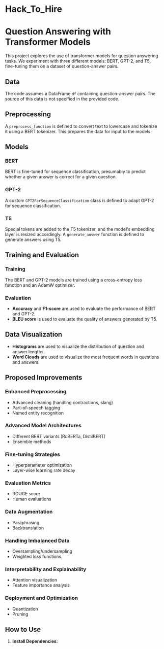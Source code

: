 # Hack_To_Hire

# Question Answering with Transformer Models

This project explores the use of transformer models for question answering tasks. We experiment with three different models: BERT, GPT-2, and T5, fine-tuning them on a dataset of question-answer pairs.

## Data

The code assumes a DataFrame `df` containing question-answer pairs. The source of this data is not specified in the provided code.

## Preprocessing

A `preprocess_function` is defined to convert text to lowercase and tokenize it using a BERT tokenizer. This prepares the data for input to the models.

## Models

### BERT

BERT is fine-tuned for sequence classification, presumably to predict whether a given answer is correct for a given question.

### GPT-2

A custom `GPT2ForSequenceClassification` class is defined to adapt GPT-2 for sequence classification.

### T5

Special tokens are added to the T5 tokenizer, and the model's embedding layer is resized accordingly. A `generate_answer` function is defined to generate answers using T5.

## Training and Evaluation

### Training

The BERT and GPT-2 models are trained using a cross-entropy loss function and an AdamW optimizer.

### Evaluation

* **Accuracy** and **F1-score** are used to evaluate the performance of BERT and GPT-2.
* **BLEU score** is used to evaluate the quality of answers generated by T5.

## Data Visualization

* **Histograms** are used to visualize the distribution of question and answer lengths.
* **Word Clouds** are used to visualize the most frequent words in questions and answers.

## Proposed Improvements

### Enhanced Preprocessing

* Advanced cleaning (handling contractions, slang)
* Part-of-speech tagging
* Named entity recognition

### Advanced Model Architectures

* Different BERT variants (RoBERTa, DistilBERT)
* Ensemble methods

### Fine-tuning Strategies

* Hyperparameter optimization
* Layer-wise learning rate decay

### Evaluation Metrics

* ROUGE score
* Human evaluations

### Data Augmentation

* Paraphrasing
* Backtranslation

### Handling Imbalanced Data

* Oversampling/undersampling
* Weighted loss functions

### Interpretability and Explainability

* Attention visualization
* Feature importance analysis

### Deployment and Optimization

* Quantization
* Pruning

## How to Use

1. **Install Dependencies:** 
